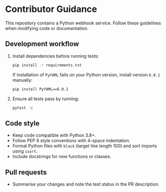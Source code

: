 # Contributor Guidance

This repository contains a Python webhook service. Follow these guidelines when modifying code or documentation.

## Development workflow

1. Install dependencies before running tests:
   ```bash
   pip install -r requirements.txt
   ```
   If installation of `PyYAML` fails on your Python version, install version `6.0.1` manually:
   ```bash
   pip install PyYAML==6.0.1
   ```
2. Ensure all tests pass by running:
   ```bash
   pytest -q
   ```

## Code style

- Keep code compatible with Python 3.8+.
- Follow PEP 8 style conventions with 4-space indentation.
- Format Python files with `black` (target line length 100) and sort imports using `isort`.
- Include docstrings for new functions or classes.

## Pull requests

- Summarise your changes and note the test status in the PR description.
